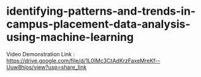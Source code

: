 # identifying-patterns-and-trends-in-campus-placement-data-analysis-using-machine-learning

Video Demonstration Link : https://drive.google.com/file/d/1L0lMc3CtAdKrzFaxeMreKf--Uuw8hjos/view?usp=share_link
